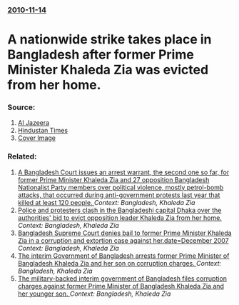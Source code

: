 ### [2010-11-14](/news/2010/11/14/index.md)

# A nationwide strike takes place in Bangladesh after former Prime Minister Khaleda Zia was evicted from her home. 




### Source:

1. [Al Jazeera](http://english.aljazeera.net/news/asia/2010/11/201011144385918519.html)
2. [Hindustan Times](http://www.hindustantimes.com/Strike-in-Bangladesh-over-Khaleda-Zia-s-eviction/Article1-626005.aspx)
2. [Cover Image](http://www.aljazeera.com/mritems/Images/2010/11/14/2010111452672580_20.jpg)

### Related:

1. [A Bangladesh Court issues an arrest warrant, the second one so far, for former Prime Minister Khaleda Zia and 27 opposition Bangladesh Nationalist Party members over political violence, mostly petrol-bomb attacks, that occurred during anti-government protests last year that killed at least 120 people. ](/news/2016/03/30/a-bangladesh-court-issues-an-arrest-warrant-the-second-one-so-far-for-former-prime-minister-khaleda-zia-and-27-opposition-bangladesh-natio.md) _Context: Bangladesh, Khaleda Zia_
2. [Police and protesters clash in the Bangladeshi capital Dhaka over the authorities' bid to evict opposition leader Khaleda Zia from her home. ](/news/2010/11/13/police-and-protesters-clash-in-the-bangladeshi-capital-dhaka-over-the-authorities-bid-to-evict-opposition-leader-khaleda-zia-from-her-home.md) _Context: Bangladesh, Khaleda Zia_
3. [ Bangladesh Supreme Court denies bail to former Prime Minister Khaleda Zia in a corruption and extortion case against her.date=December 2007 ](/news/2007/10/4/bangladesh-supreme-court-denies-bail-to-former-prime-minister-khaleda-zia-in-a-corruption-and-extortion-case-against-her-date-december-2007.md) _Context: Bangladesh, Khaleda Zia_
4. [ The interim Government of Bangladesh arrests former Prime Minister of Bangladesh Khaleda Zia and her son on corruption charges. ](/news/2007/09/3/the-interim-government-of-bangladesh-arrests-former-prime-minister-of-bangladesh-khaleda-zia-and-her-son-on-corruption-charges.md) _Context: Bangladesh, Khaleda Zia_
5. [ The military-backed interim government of Bangladesh files corruption charges against former Prime Minister of Bangladesh Khaleda Zia and her younger son. ](/news/2007/09/2/the-military-backed-interim-government-of-bangladesh-files-corruption-charges-against-former-prime-minister-of-bangladesh-khaleda-zia-and-h.md) _Context: Bangladesh, Khaleda Zia_
